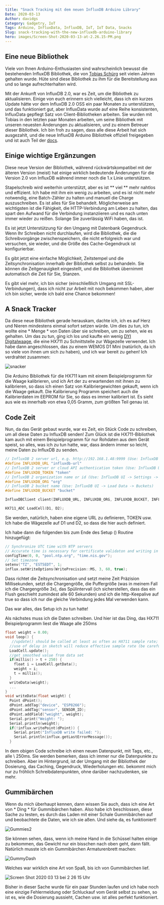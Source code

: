 ```yaml
---
title: "Snack Tracking mit dem neuen InfluxDB Arduino Library"
Date: 2020-03-13
Author: davidgs
Category: Gadgetry, IoT
Tags: Arduino, InfluxData, InfluxDB, IoT, IoT Data, Snacks
Slug: snack-tracking-with-the-new-influxdb-arduino-library
hero: images/Screen-Shot-2020-03-13-at-2.26.15-PM.png
---
```


## Eine neue Bibliothek

Viele von Ihnen Arduino-Enthusiasten sind wahrscheinlich bewusst die bestehenden InfluxDB Bibliothek, die von [Tobias Schürg](https://github.com/tobiasschuerg) seit vielen Jahren gehalten wurde. Hüte sind diese Bibliothek zu ihm für die Bereitstellung aus und so lange aufrechterhalten wird.

Mit der Ankunft von InfluxDB 2.0, war es Zeit, um die Bibliothek zu aktualisieren. Einige von euch erinnern sich vielleicht, dass ich ein kurzes Update hätte vor dem InfluxDB 2.0 OSS ein paar Monaten zu unterstützen, und das funktioniert gut, aber InfluxData wurde auf eine Reihe konsistenten, InfluxData gepflegt Satz von Client-Bibliotheken arbeiten. Sie wurden mit Tobias in den letzten paar Monaten arbeiten, um seine Bibliothek mit unseren neuesten Änderungen zu aktualisieren, und zu einem Betreuer dieser Bibliothek. Ich bin froh zu sagen, dass alle diese Arbeit hat sich ausgezahlt, und die neue InfluxDB Arduino Bibliothek offiziell freigegeben und ist auch Teil der [docs](https://v2.docs.influxdata.com/v2.0/reference/api/client-libraries/).

## Einige wichtige Ergänzungen

Diese neue Version der Bibliothek, während rückwärtskompatibel mit der älteren Version (meist) hat einige wirklich bedeutende Änderungen für die Version 2.0 von InfluxDB während immer noch die 1.x Linie unterstützen.

Stapelschreib wird weiterhin unterstützt, aber es ist ** viel ** mehr nahtlos und effizient. Ich habe mit ihm ein wenig zu arbeiten, und es ist nicht mehr notwendig, eine Batch-Zähler zu halten und manuell die Charge auszuschreiben. Es ist alles für Sie behandelt. Möglicherweise am wichtigsten ist die Fähigkeit, die HTTP-Verbindung am Leben zu halten, das spart den Aufwand für die Verbindung instanziieren und es nach unten immer wieder zu reißen. Solange Sie zuverlässig WiFi haben, das ist.

Es ist jetzt Unterstützung für den Umgang mit Datenbank Gegendruck. Wenn Ihr Schreiben nicht durchlaufen, wird die Bibliothek, die die Schreibvorgänge zwischenspeichern, die nicht erfolgreich war und versuchen, sie wieder, und die Größe des Cache-Gegendruck ist konfigurierbar.

Es gibt jetzt eine einfache Möglichkeit, Zeitstempel und die Zeitsynchronisation innerhalb der Bibliothek selbst zu behandeln. Sie können die Zeitgenauigkeit eingestellt, und die Bibliothek übernimmt automatisch die Zeit für Sie, Stanzen.

Es gibt viel mehr, ich bin sicher (einschließlich Umgang mit SSL-Verbindungen), dass ich nicht zur Arbeit mit noch bekommen haben, aber ich bin sicher, werde ich bald eine Chance bekommen!

## A Snack Tracker

Da diese neue Bibliothek gerade herauskam, dachte ich, ich es auf Herz und Nieren mindestens einmal sofort setzen würde. Um dies zu tun, ich wollte eine * Menge * von Daten über sie schreiben, um zu sehen, wie es gehalten. Um das zu tun, ging ich los und kaufte ein wenig [DYI Digitalwaage](https://www.amazon.com/gp/product/B07SX2MYMX/), die eine HX711 zu Schnittstelle zur Wägezelle verwendet. Ich habe dann angeschlossen, das zu einem WEMOS D1 Mini (natürlich, da ich so viele von ihnen um sich zu haben), und ich war bereit zu gehen! Ich verdrahtet zusammen:

![snacker](/posts/category/database/images/Snacker.png )

Die Arduino Bibliothek für die HX711 kam mit einem Beispielprogramm für die Waage kalibrieren, und ich Art der zu erwartenden mit ihnen zu kalibrieren, so dass ich einen Satz von Kalibriergewichten gekauft, wenn ich die Waage gekauft. Die Kalibrierung Programm speichert auch die Kalibrierdaten im EEPROM für Sie, so dass es immer kalibriert ist. Es sieht aus wie es innerhalb von etwa 0,05 Gramm, zum größten Teil genau ist.

## Code Zeit

Nun, da das Gerät gebaut wurde, war es Zeit, ein Stück Code zu schreiben, um all diese Daten zu InfluxDB senden! Zum Glück ist die HX711-Bibliothek kam auch mit einem Beispielprogramm für nur Rohdaten aus dem Gerät speist, so alles, was ich zu tun hatte, war, dass ändern immer so leicht, meine Daten zu InfluxDB zu senden.

```cpp
// InfluxDB 2 server url, e.g. http://192.168.1.48:9999 (Use: InfluxDB UI -> Load Data -> Client Libraries)
#define INFLUXDB_URL "influxdb-url"
// InfluxDB 2 server or cloud API authentication token (Use: InfluxDB UI -> Load Data -> Tokens -> <select token>)
#define INFLUXDB_TOKEN "token"
// InfluxDB 2 organization name or id (Use: InfluxDB UI -> Settings -> Profile -> <name under tile> )
#define INFLUXDB_ORG "org"
// InfluxDB 2 bucket name (Use: InfluxDB UI -> Load Data -> Buckets)
#define INFLUXDB_BUCKET "bucket"

InfluxDBClient client(INFLUXDB_URL, INFLUXDB_ORG, INFLUXDB_BUCKET, INFLUXDB_TOKEN);

HX711_ADC LoadCell(D1, D2);
```

Sie werden, natürlich, haben eine eigene URL zu definieren, TOKEN usw. Ich habe die Wägezelle auf D1 und D2, so dass die hier auch definiert.

Ich habe dann die folgenden bis zum Ende des Setup () Routine hinzugefügt:

```cpp
// Synchronize UTC time with NTP servers
// Accurate time is necessary for certificate validaton and writing in batches
configTime(0, 0, "pool.ntp.org", "time.nis.gov");
// Set timezone
setenv("TZ", "EST5EDT", 1;
influx.setWriteOptions(WritePrecision::MS, 3, 60, true);
```

Dass richtet die Zeitsynchronisation und setzt meine Zeit Präzision Millisekunden, setzt die Chargengröße, die Puffergröße (was in meinem Fall ich die Chargengröße 3x), das Spülintervall (ich sicherstellen, dass das ein Flush geschieht zumindest alle 60 Sekunden) und ich die http-Keepalive auf true so dass ich nur die gleiche Verbindung jedes Mal verwenden kann.

Das war alles, das Setup ich zu tun hatte!

Als nächstes muss ich die Daten schreiben. Und hier ist das Ding, das HX711 Beispielprogramm liest die Waage alle 250ms

```cpp
float weight = 0.00;
void loop() {
   //update() should be called at least as often as HX711 sample rate; >10Hz@10SPS, >80Hz@80SPS
  //use of delay in sketch will reduce effective sample rate (be carefull with use of delay() in the loop)]{style="color: #999dab;"}
  LoadCell.update();
  //get smoothed value from data set
  if(millis() > t + 250) {
    float i = LoadCell.getData();
    weight = i;
    t = millis();
  }
  writeData(weight);
  ...
}
void writeData(float weight) {
  Point dPoint();
  dPoint.addTag("device", "ESP8266");
  dPoint.addTag("sensor", SENSOR_ID);
  dPoint.addField("weight", weight);
  Serial.print("Weight: ");
  Serial.println(weight);
  if(!influx.writePoint(dPoint)) {
    Serial.print("InfluxDB write failed: ");
    Serial.println(influx.getLastErrorMessage());
  }
```

In dem obigen Code schreibe ich einen neuen Datenpunkt, mit Tags, etc., alle \ 250ms. Sie werden bemerken, dass ich immer nur die Datenpunkte zu schreiben. Aber im Hintergrund, ist der Umgang mit der Bibliothek der Dosierung, das Caching, Gegendruck, Wiederholungen etc. bekommt mich nur zu fröhlich Schreibdatenpunkten, ohne darüber nachzudenken, sie mehr.

## Gummibärchen

Wenn du mich überhaupt kennen, dann wissen Sie auch, dass ich eine Art von * Ding * für Gummibärchen haben. Also habe ich beschlossen, diese Sache zu testen, es durch das Laden mit einer Schale Gummibärchen auf und beobachtete die Daten, wie ich sie aßen. Und siehe da, es funktioniert!

![Gummies2](/posts/category/database/images/Gummies2.gif )

Sie können sehen, dass, wenn ich meine Hand in die Schüssel halten einige zu bekommen, das Gewicht nur ein bisschen nach oben geht, dann fällt. Natürlich musste ich ein Gummibärchen Armaturenbrett machen:

![GummyDash](/posts/category/database/images/GummyDash.gif )

Welches war wirklich eine Art von Spaß, bis ich von Gummibärchen lief.

![Screen Shot 2020 03 13 bei 2 26 15 Uhr](/posts/category/database/images/Screen-Shot-2020-03-13-at-2.26.15-PM.png )

Bisher in dieser Sache wurde für ein paar Stunden laufen und ich habe noch eine einzige Fehlermeldung oder Schluckauf vom Gerät selbst zu sehen, so ist es, wie die Dosierung aussieht, Cachen usw. ist alles perfekt funktioniert.
